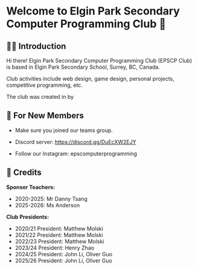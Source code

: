 # Welcome to Elgin Park Secondary Computer Programming Club 👋

## 🙋‍♀️ Introduction

Hi there! Elgin Park Secondary Computer Programming Club (EPSCP Club) is based in Elgin Park Secondary School, Surrey, BC, Canada.

Club activities include web design, game design, personal projects, competitive programming, etc.

The club was created in  by

## 🌈 For New Members

- Make sure you joined our teams group.

- Discord server: https://discord.gg/DuEcXW2EJY

- Follow our Instagram: epscomputerprogramming

## 🧙 Credits

**Sponser Teachers:**
- 2020-2025: Mr Danny Tsang
- 2025-2026: Ms Anderson

**Club Presidents:**
- 2020/21 President: Matthew Molski
- 2021/22 President: Matthew Molski
- 2022/23 President: Matthew Molski
- 2023/24 President: Henry Zhao
- 2024/25 President: John Li, Oliver Guo
- 2025/26 President: John Li, Oliver Guo

<!--
👩‍💻 Useful resources - where can the community find your docs? Is there anything else the community should know?

🍿 Fun facts - what does your team eat for breakfast?

🧙 Remember, you can do mighty things with the power of [Markdown](https://docs.github.com/github/writing-on-github/getting-started-with-writing-and-formatting-on-github/basic-writing-and-formatting-syntax)
